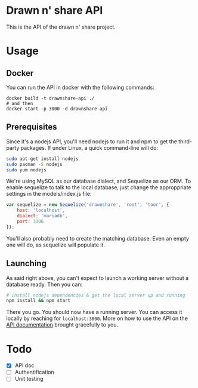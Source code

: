 # Drawn n' share API
This is the API of the drawn n' share project.

# Usage

## Docker
You can run the API in docker with the following commands:
```
docker build -t drawnshare-api ./
# and then
docker start -p 3000 -d drawnshare-api
```

## Prerequisites
Since it's a nodejs API, you'll need nodejs to run it and npm to get the third-party
packages. If under Linux, a quick command-line will do:

```bash
sudo apt-get install nodejs
sudo pacman -S nodejs
sudo yum nodejs
```

We're using MySQL as our database dialect, and Sequelize as our ORM. To enable sequelize to talk to the local
database, just change the approppriate settings in the models/index.js file:

```JavaScript
var sequelize = new Sequelize('drawnshare', 'root', 'toor', {
    host: 'localhost',
    dialect: 'mariadb',
    port: 3306
});
``` 
You'll also probably need to create the matching database. Even an empty one will do, as sequelize will
populate it.

## Launching
As said right above, you can't expect to launch a working server without a database ready.
Then you can:

```bash
# install nodejs dependencies & get the local server up and running
npm install && npm start
```
There you go. You should now have a running server. You can access it locally by reaching for
`localhost:3000`.
More on how to use the API on the [API documentation](https://drawnshare.github.io/drawnshare-api) brought
gracefully to you.

# Todo
* [X] API doc
* [ ] Authentification
* [ ] Unit testing
